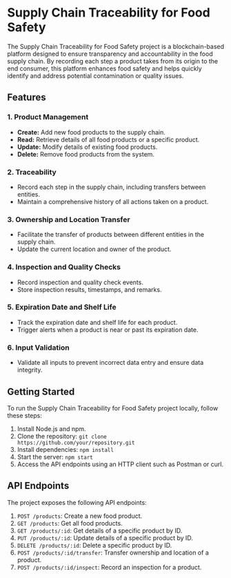 # Supply Chain Traceability for Food Safety

The Supply Chain Traceability for Food Safety project is a blockchain-based platform designed to ensure transparency and accountability in the food supply chain. By recording each step a product takes from its origin to the end consumer, this platform enhances food safety and helps quickly identify and address potential contamination or quality issues.

## Features

### 1. Product Management

- **Create:** Add new food products to the supply chain.
- **Read:** Retrieve details of all food products or a specific product.
- **Update:** Modify details of existing food products.
- **Delete:** Remove food products from the system.

### 2. Traceability

- Record each step in the supply chain, including transfers between entities.
- Maintain a comprehensive history of all actions taken on a product.

### 3. Ownership and Location Transfer

- Facilitate the transfer of products between different entities in the supply chain.
- Update the current location and owner of the product.

### 4. Inspection and Quality Checks

- Record inspection and quality check events.
- Store inspection results, timestamps, and remarks.

### 5. Expiration Date and Shelf Life

- Track the expiration date and shelf life for each product.
- Trigger alerts when a product is near or past its expiration date.

### 6. Input Validation

- Validate all inputs to prevent incorrect data entry and ensure data integrity.

## Getting Started

To run the Supply Chain Traceability for Food Safety project locally, follow these steps:

1. Install Node.js and npm.
2. Clone the repository: `git clone https://github.com/your/repository.git`
3. Install dependencies: `npm install`
4. Start the server: `npm start`
5. Access the API endpoints using an HTTP client such as Postman or curl.

## API Endpoints

The project exposes the following API endpoints:

1. `POST /products`: Create a new food product.
2. `GET /products`: Get all food products.
3. `GET /products/:id`: Get details of a specific product by ID.
4. `PUT /products/:id`: Update details of a specific product by ID.
5. `DELETE /products/:id`: Delete a specific product by ID.
6. `POST /products/:id/transfer`: Transfer ownership and location of a product.
7. `POST /products/:id/inspect`: Record an inspection for a product.
